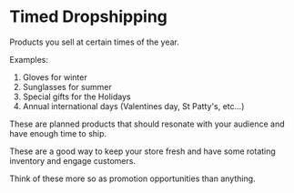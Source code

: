# Timed Dropshipping

Products you sell at certain times of the year.

Examples:

1. Gloves for winter
2. Sunglasses for summer
3. Special gifts for the Holidays
4. Annual international days (Valentines day, St Patty's, etc...)

These are planned products that should resonate with your audience and have enough time to ship.

These are a good way to keep your store fresh and have some rotating inventory and engage customers.

Think of these more so as promotion opportunities than anything.